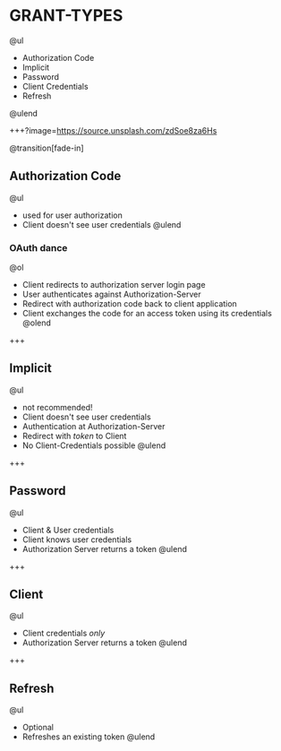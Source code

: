 # GRANT-TYPES

@ul

- Authorization Code
- Implicit
- Password
- Client Credentials
- Refresh

@ulend

+++?image=https://source.unsplash.com/zdSoe8za6Hs

@transition[fade-in]

## Authorization Code

@ul
- used for user authorization
- Client doesn't see user credentials
@ulend

### OAuth dance

@ol
- Client redirects to authorization server login page
- User authenticates against Authorization-Server
- Redirect with authorization code back to client application
- Client exchanges the code for an access token using its credentials
@olend

+++

## Implicit

@ul
- not recommended!
- Client doesn't see user credentials
- Authentication at Authorization-Server
- Redirect with *token* to Client
- No Client-Credentials possible 
@ulend

+++

## Password

@ul
- Client & User credentials
- Client knows user credentials
- Authorization Server returns a token
@ulend

+++

## Client 

@ul
- Client credentials *only*
- Authorization Server returns a token
@ulend

+++

## Refresh

@ul
- Optional 
- Refreshes an existing token
@ulend